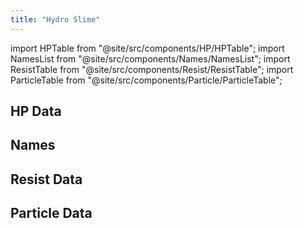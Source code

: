 ```yaml
---
title: "Hydro Slime"
---
```


import HPTable from "@site/src/components/HP/HPTable";
import NamesList from "@site/src/components/Names/NamesList";
import ResistTable from "@site/src/components/Resist/ResistTable";
import ParticleTable from "@site/src/components/Particle/ParticleTable";

## HP Data

<HPTable item_key="hydroslime" data_src="enemy" />

## Names

<NamesList item_key="hydroslime" data_src="enemy" />

## Resist Data

<ResistTable item_key="hydroslime" data_src="enemy" />

## Particle Data

<ParticleTable item_key="hydroslime" data_src="enemy" />